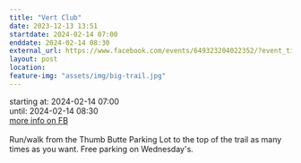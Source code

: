 ```yaml
---
title: "Vert Club"
date: 2023-12-13 13:51
startdate: 2024-02-14 07:00
enddate: 2024-02-14 08:30
external_url: https://www.facebook.com/events/649323204022352/?event_time_id=649324584022214
layout: post
location: 
feature-img: "assets/img/big-trail.jpg"
---
```


starting at: 2024-02-14 07:00<br>until: 2024-02-14 08:30<br><a href="https://www.facebook.com/events/649323204022352/?event_time_id=649324584022214">more info on FB</a><br><br>Run/walk from the Thumb Butte Parking Lot to the top of the trail as many times as you want.  Free parking on Wednesday's.<br>
  <br>
  
